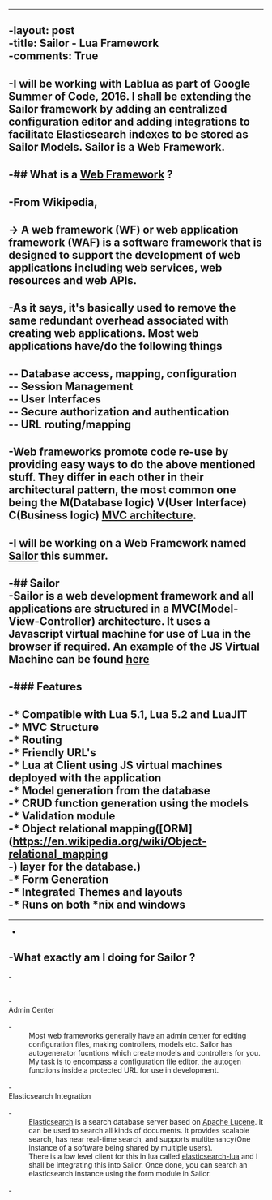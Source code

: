 ----		
 -layout: post		
 -title: Sailor - Lua Framework		
 -comments: True		
 ----		
 -I will be working with Lablua as part of Google Summer of Code, 2016. I shall be extending the Sailor framework by adding an centralized configuration editor and adding integrations to facilitate Elasticsearch indexes to be stored as Sailor Models. Sailor is a Web Framework.		
 -		
 -## What is a [Web Framework]() ?		
 -		
 -From Wikipedia,		
 -		
 -> A web framework (WF) or web application framework (WAF) is a software framework that is designed to support the development of web applications including web services, web resources and web APIs.		
 -		
 -As it says, it's basically used to remove the same redundant overhead associated with creating web applications. Most web applications have/do the following things		
 -		
 -- Database access, mapping, configuration		
 -- Session Management		
 -- User Interfaces		
 -- Secure authorization and authentication		
 -- URL routing/mapping		
 -		
 -Web frameworks promote code re-use by providing easy ways to do the above mentioned stuff. They differ in each other in their architectural pattern, the most common one being the M(Database logic) V(User Interface) C(Business logic) [MVC architecture](https://en.wikipedia.org/wiki/Model%E2%80%93view%E2%80%93controller).		
 -		
 -I will be working on a Web Framework named [Sailor](http://sailorproject.org/) this summer.		
 -		
 -## Sailor		
 -Sailor is a web development framework and all applications are structured in a MVC(Model-View-Controller) architecture. It uses a Javascript virtual machine for use of Lua in the browser if required. An example of the JS Virtual Machine can be found [here](https://github.com/paulcuth/starlight)		
 -		
 -### Features		
 -		
 -* Compatible with Lua 5.1, Lua 5.2 and LuaJIT		
 -* MVC Structure		
 -* Routing		
 -* Friendly URL's		
 -* Lua at Client using JS virtual machines deployed with the application		
 -* Model generation from the database		
 -* CRUD function generation using the models		
 -* Validation module		
 -* Object relational mapping([ORM](https://en.wikipedia.org/wiki/Object-relational_mapping		
 -) layer for the database.)		
 -* Form Generation		
 -* Integrated Themes and layouts		
 -* Runs on both *nix and windows		
 -		
 ------		
 -		
 -<strong>What exactly am I doing for Sailor ?</strong>		
 -		
 -<dl>		
 -<dt>Admin Center</dt>		
 -<dd>Most web frameworks generally have an admin center for editing configuration files, making controllers, models etc. Sailor has autogenerator fucntions which create models and controllers for you. My task is to encompass a configuration file editor, the autogen functions inside a protected URL for use in development. </dd>		
 -<dt>Elasticsearch Integration</dt>		
 -<dd><a href="https://www.elastic.co/products/elasticsearch">Elasticsearch</a> is a search database server based on <a href="https://lucene.apache.org">Apache Lucene</a>. It can be used to search all kinds of documents. It provides scalable search, has near real-time search, and supports multitenancy(One instance of a software being shared by multiple users). <br> There is a low level client for this in lua called <a href="https://github.com/DhavalKapil/elasticsearch-lua">elasticsearch-lua</a> and I shall be integrating this into Sailor. Once done, you can search an elasticsearch instance using the form module in Sailor. </dd>		
 -</dl>
